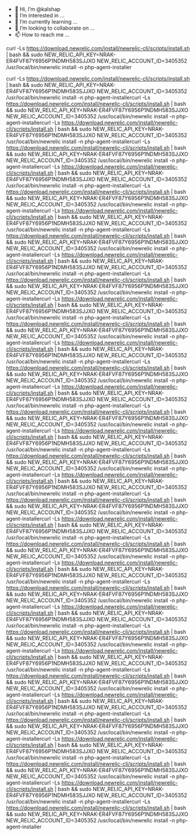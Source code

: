 - 👋 Hi, I’m @kalshap
- 👀 I’m interested in ...
- 🌱 I’m currently learning ...
- 💞️ I’m looking to collaborate on ...
- 📫 How to reach me ...

<!---
kalshap/kalshap is a ✨ special ✨ repository because its `README.md` (this file) appears on your GitHub profile.
You can click the Preview link to take a look at your changes.
--->
curl -Ls https://download.newrelic.com/install/newrelic-cli/scripts/install.sh | bash && sudo NEW_RELIC_API_KEY=NRAK-ER4FVF87Y6956P1NDMH583SJJXO NEW_RELIC_ACCOUNT_ID=3405352 /usr/local/bin/newrelic install -n php-agent-installer

curl -Ls https://download.newrelic.com/install/newrelic-cli/scripts/install.sh | bash && sudo NEW_RELIC_API_KEY=NRAK-ER4FVF87Y6956P1NDMH583SJJXO NEW_RELIC_ACCOUNT_ID=3405352 /usr/local/bin/newrelic install -n php-agent-installercurl -Ls https://download.newrelic.com/install/newrelic-cli/scripts/install.sh | bash && sudo NEW_RELIC_API_KEY=NRAK-ER4FVF87Y6956P1NDMH583SJJXO NEW_RELIC_ACCOUNT_ID=3405352 /usr/local/bin/newrelic install -n php-agent-installercurl -Ls https://download.newrelic.com/install/newrelic-cli/scripts/install.sh | bash && sudo NEW_RELIC_API_KEY=NRAK-ER4FVF87Y6956P1NDMH583SJJXO NEW_RELIC_ACCOUNT_ID=3405352 /usr/local/bin/newrelic install -n php-agent-installercurl -Ls https://download.newrelic.com/install/newrelic-cli/scripts/install.sh | bash && sudo NEW_RELIC_API_KEY=NRAK-ER4FVF87Y6956P1NDMH583SJJXO NEW_RELIC_ACCOUNT_ID=3405352 /usr/local/bin/newrelic install -n php-agent-installercurl -Ls https://download.newrelic.com/install/newrelic-cli/scripts/install.sh | bash && sudo NEW_RELIC_API_KEY=NRAK-ER4FVF87Y6956P1NDMH583SJJXO NEW_RELIC_ACCOUNT_ID=3405352 /usr/local/bin/newrelic install -n php-agent-installercurl -Ls https://download.newrelic.com/install/newrelic-cli/scripts/install.sh | bash && sudo NEW_RELIC_API_KEY=NRAK-ER4FVF87Y6956P1NDMH583SJJXO NEW_RELIC_ACCOUNT_ID=3405352 /usr/local/bin/newrelic install -n php-agent-installercurl -Ls https://download.newrelic.com/install/newrelic-cli/scripts/install.sh | bash && sudo NEW_RELIC_API_KEY=NRAK-ER4FVF87Y6956P1NDMH583SJJXO NEW_RELIC_ACCOUNT_ID=3405352 /usr/local/bin/newrelic install -n php-agent-installercurl -Ls https://download.newrelic.com/install/newrelic-cli/scripts/install.sh | bash && sudo NEW_RELIC_API_KEY=NRAK-ER4FVF87Y6956P1NDMH583SJJXO NEW_RELIC_ACCOUNT_ID=3405352 /usr/local/bin/newrelic install -n php-agent-installercurl -Ls https://download.newrelic.com/install/newrelic-cli/scripts/install.sh | bash && sudo NEW_RELIC_API_KEY=NRAK-ER4FVF87Y6956P1NDMH583SJJXO NEW_RELIC_ACCOUNT_ID=3405352 /usr/local/bin/newrelic install -n php-agent-installercurl -Ls https://download.newrelic.com/install/newrelic-cli/scripts/install.sh | bash && sudo NEW_RELIC_API_KEY=NRAK-ER4FVF87Y6956P1NDMH583SJJXO NEW_RELIC_ACCOUNT_ID=3405352 /usr/local/bin/newrelic install -n php-agent-installercurl -Ls https://download.newrelic.com/install/newrelic-cli/scripts/install.sh | bash && sudo NEW_RELIC_API_KEY=NRAK-ER4FVF87Y6956P1NDMH583SJJXO NEW_RELIC_ACCOUNT_ID=3405352 /usr/local/bin/newrelic install -n php-agent-installercurl -Ls https://download.newrelic.com/install/newrelic-cli/scripts/install.sh | bash && sudo NEW_RELIC_API_KEY=NRAK-ER4FVF87Y6956P1NDMH583SJJXO NEW_RELIC_ACCOUNT_ID=3405352 /usr/local/bin/newrelic install -n php-agent-installercurl -Ls https://download.newrelic.com/install/newrelic-cli/scripts/install.sh | bash && sudo NEW_RELIC_API_KEY=NRAK-ER4FVF87Y6956P1NDMH583SJJXO NEW_RELIC_ACCOUNT_ID=3405352 /usr/local/bin/newrelic install -n php-agent-installercurl -Ls https://download.newrelic.com/install/newrelic-cli/scripts/install.sh | bash && sudo NEW_RELIC_API_KEY=NRAK-ER4FVF87Y6956P1NDMH583SJJXO NEW_RELIC_ACCOUNT_ID=3405352 /usr/local/bin/newrelic install -n php-agent-installercurl -Ls https://download.newrelic.com/install/newrelic-cli/scripts/install.sh | bash && sudo NEW_RELIC_API_KEY=NRAK-ER4FVF87Y6956P1NDMH583SJJXO NEW_RELIC_ACCOUNT_ID=3405352 /usr/local/bin/newrelic install -n php-agent-installercurl -Ls https://download.newrelic.com/install/newrelic-cli/scripts/install.sh | bash && sudo NEW_RELIC_API_KEY=NRAK-ER4FVF87Y6956P1NDMH583SJJXO NEW_RELIC_ACCOUNT_ID=3405352 /usr/local/bin/newrelic install -n php-agent-installercurl -Ls https://download.newrelic.com/install/newrelic-cli/scripts/install.sh | bash && sudo NEW_RELIC_API_KEY=NRAK-ER4FVF87Y6956P1NDMH583SJJXO NEW_RELIC_ACCOUNT_ID=3405352 /usr/local/bin/newrelic install -n php-agent-installercurl -Ls https://download.newrelic.com/install/newrelic-cli/scripts/install.sh | bash && sudo NEW_RELIC_API_KEY=NRAK-ER4FVF87Y6956P1NDMH583SJJXO NEW_RELIC_ACCOUNT_ID=3405352 /usr/local/bin/newrelic install -n php-agent-installercurl -Ls https://download.newrelic.com/install/newrelic-cli/scripts/install.sh | bash && sudo NEW_RELIC_API_KEY=NRAK-ER4FVF87Y6956P1NDMH583SJJXO NEW_RELIC_ACCOUNT_ID=3405352 /usr/local/bin/newrelic install -n php-agent-installercurl -Ls https://download.newrelic.com/install/newrelic-cli/scripts/install.sh | bash && sudo NEW_RELIC_API_KEY=NRAK-ER4FVF87Y6956P1NDMH583SJJXO NEW_RELIC_ACCOUNT_ID=3405352 /usr/local/bin/newrelic install -n php-agent-installercurl -Ls https://download.newrelic.com/install/newrelic-cli/scripts/install.sh | bash && sudo NEW_RELIC_API_KEY=NRAK-ER4FVF87Y6956P1NDMH583SJJXO NEW_RELIC_ACCOUNT_ID=3405352 /usr/local/bin/newrelic install -n php-agent-installercurl -Ls https://download.newrelic.com/install/newrelic-cli/scripts/install.sh | bash && sudo NEW_RELIC_API_KEY=NRAK-ER4FVF87Y6956P1NDMH583SJJXO NEW_RELIC_ACCOUNT_ID=3405352 /usr/local/bin/newrelic install -n php-agent-installercurl -Ls https://download.newrelic.com/install/newrelic-cli/scripts/install.sh | bash && sudo NEW_RELIC_API_KEY=NRAK-ER4FVF87Y6956P1NDMH583SJJXO NEW_RELIC_ACCOUNT_ID=3405352 /usr/local/bin/newrelic install -n php-agent-installercurl -Ls https://download.newrelic.com/install/newrelic-cli/scripts/install.sh | bash && sudo NEW_RELIC_API_KEY=NRAK-ER4FVF87Y6956P1NDMH583SJJXO NEW_RELIC_ACCOUNT_ID=3405352 /usr/local/bin/newrelic install -n php-agent-installercurl -Ls https://download.newrelic.com/install/newrelic-cli/scripts/install.sh | bash && sudo NEW_RELIC_API_KEY=NRAK-ER4FVF87Y6956P1NDMH583SJJXO NEW_RELIC_ACCOUNT_ID=3405352 /usr/local/bin/newrelic install -n php-agent-installercurl -Ls https://download.newrelic.com/install/newrelic-cli/scripts/install.sh | bash && sudo NEW_RELIC_API_KEY=NRAK-ER4FVF87Y6956P1NDMH583SJJXO NEW_RELIC_ACCOUNT_ID=3405352 /usr/local/bin/newrelic install -n php-agent-installercurl -Ls https://download.newrelic.com/install/newrelic-cli/scripts/install.sh | bash && sudo NEW_RELIC_API_KEY=NRAK-ER4FVF87Y6956P1NDMH583SJJXO NEW_RELIC_ACCOUNT_ID=3405352 /usr/local/bin/newrelic install -n php-agent-installercurl -Ls https://download.newrelic.com/install/newrelic-cli/scripts/install.sh | bash && sudo NEW_RELIC_API_KEY=NRAK-ER4FVF87Y6956P1NDMH583SJJXO NEW_RELIC_ACCOUNT_ID=3405352 /usr/local/bin/newrelic install -n php-agent-installercurl -Ls https://download.newrelic.com/install/newrelic-cli/scripts/install.sh | bash && sudo NEW_RELIC_API_KEY=NRAK-ER4FVF87Y6956P1NDMH583SJJXO NEW_RELIC_ACCOUNT_ID=3405352 /usr/local/bin/newrelic install -n php-agent-installercurl -Ls https://download.newrelic.com/install/newrelic-cli/scripts/install.sh | bash && sudo NEW_RELIC_API_KEY=NRAK-ER4FVF87Y6956P1NDMH583SJJXO NEW_RELIC_ACCOUNT_ID=3405352 /usr/local/bin/newrelic install -n php-agent-installercurl -Ls https://download.newrelic.com/install/newrelic-cli/scripts/install.sh | bash && sudo NEW_RELIC_API_KEY=NRAK-ER4FVF87Y6956P1NDMH583SJJXO NEW_RELIC_ACCOUNT_ID=3405352 /usr/local/bin/newrelic install -n php-agent-installercurl -Ls https://download.newrelic.com/install/newrelic-cli/scripts/install.sh | bash && sudo NEW_RELIC_API_KEY=NRAK-ER4FVF87Y6956P1NDMH583SJJXO NEW_RELIC_ACCOUNT_ID=3405352 /usr/local/bin/newrelic install -n php-agent-installercurl -Ls https://download.newrelic.com/install/newrelic-cli/scripts/install.sh | bash && sudo NEW_RELIC_API_KEY=NRAK-ER4FVF87Y6956P1NDMH583SJJXO NEW_RELIC_ACCOUNT_ID=3405352 /usr/local/bin/newrelic install -n php-agent-installercurl -Ls https://download.newrelic.com/install/newrelic-cli/scripts/install.sh | bash && sudo NEW_RELIC_API_KEY=NRAK-ER4FVF87Y6956P1NDMH583SJJXO NEW_RELIC_ACCOUNT_ID=3405352 /usr/local/bin/newrelic install -n php-agent-installer
